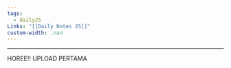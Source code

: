 ```yaml
---
tags:
  - daily25
Links: "[[Daily Notes 25]]"
custom-width: .nan
---
```

---
HOREE!! UPLOAD PERTAMA


